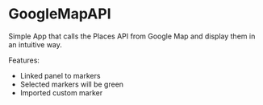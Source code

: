 # GoogleMapAPI

Simple App that calls the Places API from Google Map and display them in an intuitive way. 

Features: 
- Linked panel to markers 
- Selected markers will be green
- Imported custom marker
